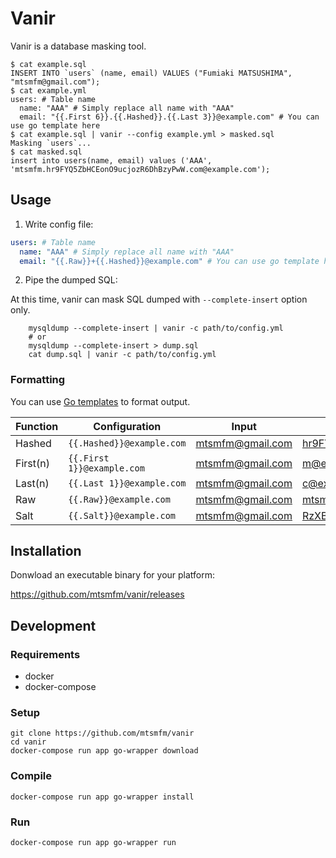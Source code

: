 # Vanir

Vanir is a database masking tool.

    $ cat example.sql
    INSERT INTO `users` (name, email) VALUES ("Fumiaki MATSUSHIMA", "mtsmfm@gmail.com");
    $ cat example.yml
    users: # Table name
      name: "AAA" # Simply replace all name with "AAA"
      email: "{{.First 6}}.{{.Hashed}}.{{.Last 3}}@example.com" # You can use go template here
    $ cat example.sql | vanir --config example.yml > masked.sql
    Masking `users`...
    $ cat masked.sql
    insert into users(name, email) values ('AAA', 'mtsmfm.hr9FYQ5ZbHCEonO9ucjozR6DhBzyPwW.com@example.com');

## Usage

1. Write config file:

  ```yaml
  users: # Table name
    name: "AAA" # Simply replace all name with "AAA"
    email: "{{.Raw}}+{{.Hashed}}@example.com" # You can use go template here
  ```

2. Pipe the dumped SQL:

At this time, vanir can mask SQL dumped with `--complete-insert` option only.

        mysqldump --complete-insert | vanir -c path/to/config.yml
        # or
        mysqldump --complete-insert > dump.sql
        cat dump.sql | vanir -c path/to/config.yml

### Formatting

You can use [Go templates](https://golang.org/pkg/text/template/) to format output.

| Function | Configuration              | Input            | Output                                      |
|----------|----------------------------|------------------|---------------------------------------------|
| Hashed   | `{{.Hashed}}@example.com`  | mtsmfm@gmail.com | hr9FYQ5ZbHCEonO9ucjozR6DhBzyPwW@example.com |
| First(n) | `{{.First 1}}@example.com` | mtsmfm@gmail.com | m@example.com                               |
| Last(n)  | `{{.Last 1}}@example.com`  | mtsmfm@gmail.com | c@example.com                               |
| Raw      | `{{.Raw}}@example.com`     | mtsmfm@gmail.com | mtsmfm@gmail.com@example.com                |
| Salt     | `{{.Salt}}@example.com`    | mtsmfm@gmail.com | RzXBbxLFGNUzuy1ppryBQu@example.com          |

## Installation

Donwload an executable binary for your platform:

https://github.com/mtsmfm/vanir/releases

## Development

### Requirements

- docker
- docker-compose

### Setup

    git clone https://github.com/mtsmfm/vanir
    cd vanir
    docker-compose run app go-wrapper download

### Compile

    docker-compose run app go-wrapper install

### Run

    docker-compose run app go-wrapper run
